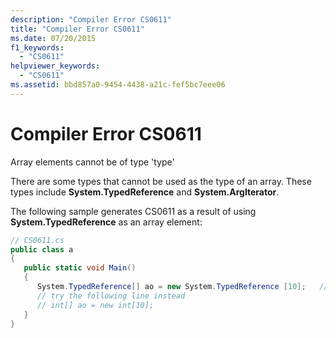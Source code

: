 ```yaml
---
description: "Compiler Error CS0611"
title: "Compiler Error CS0611"
ms.date: 07/20/2015
f1_keywords: 
  - "CS0611"
helpviewer_keywords: 
  - "CS0611"
ms.assetid: bbd857a0-9454-4438-a21c-fef5bc7eee06
---
```

# Compiler Error CS0611
Array elements cannot be of type 'type'  
  
 There are some types that cannot be used as the type of an array. These types include **System.TypedReference** and **System.ArgIterator**.  
  
 The following sample generates CS0611 as a result of using **System.TypedReference** as an array element:  
  
```csharp  
// CS0611.cs  
public class a  
{  
   public static void Main()  
   {  
      System.TypedReference[] ao = new System.TypedReference [10];   // CS0611  
      // try the following line instead  
      // int[] ao = new int[10];  
   }  
}  
```
